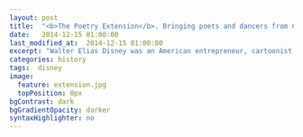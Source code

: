 ```yaml
---
layout: post
title:  "<b>The Poetry Extension</b>. Bringing poets and dancers from Canada, Ireland, the UK, and the US together, one face-melting gig at a time. Our fourth event is online-only, and FREE. Join us here from 8 a.m. Toronto time (EST) and 1 p.m. UK time (GMT) Thursday March 20th, 2017 for live streaming of the event. We welcome all the megawatt poets below. <span class='credit'>(Photo courtesy modernmechanix.com)</span>"
date:   2014-12-15 01:00:00
last_modified_at:  2014-12-15 01:00:00
excerpt: "Walter Elias Disney was an American entrepreneur, cartoonist, animator, voice actor, and film producer. As a prominent..."
categories: history
tags:  disney
image:
  feature: extension.jpg
  topPosition: 0px
bgContrast: dark
bgGradientOpacity: darker
syntaxHighlighter: no
---
```

